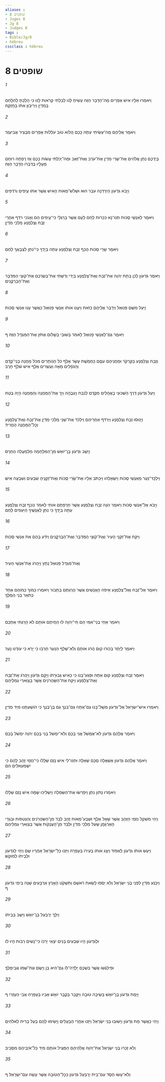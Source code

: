 ```yaml
---
aliases : 
- שופטים 8
- Juges 8
- Jg 8
- Judges 8
tags : 
- Bible/Jg/8
- hébreu
cssclass : hébreu
---
```


# שופטים 8

###### 1
וַיֹּאמְרוּ אֵלָיו אִישׁ אֶפְרַיִם מָה־הַדָּבָר הַזֶּה עָשִׂיתָ לָּנוּ לְבִלְתִּי קְרֹאות לָנוּ כִּי הָלַכְתָּ לְהִלָּחֵם בְּמִדְיָן וַיְרִיבוּן אִתֹּו בְּחָזְקָה׃
###### 2
וַיֹּאמֶר אֲלֵיהֶם מֶה־עָשִׂיתִי עַתָּה כָּכֶם הֲלֹוא טֹוב עֹלְלֹות אֶפְרַיִם מִבְצִיר אֲבִיעֶזֶר׃
###### 3
בְּיֶדְכֶם נָתַן אֱלֹהִים אֶת־שָׂרֵי מִדְיָן אֶת־עֹרֵב וְאֶת־זְאֵב וּמַה־יָּכֹלְתִּי עֲשֹׂות כָּכֶם אָז רָפְתָה רוּחָם מֵעָלָיו בְּדַבְּרֹו הַדָּבָר הַזֶּה׃
###### 4
וַיָּבֹא גִדְעֹון הַיַּרְדֵּנָה עֹבֵר הוּא וּשְׁלֹשׁ־מֵאֹות הָאִישׁ אֲשֶׁר אִתֹּו עֲיֵפִים וְרֹדְפִים׃
###### 5
וַיֹּאמֶר לְאַנְשֵׁי סֻכֹּות תְּנוּ־נָא כִּכְּרֹות לֶחֶם לָעָם אֲשֶׁר בְּרַגְלָי כִּי־עֲיֵפִים הֵם וְאָנֹכִי רֹדֵף אַחֲרֵי זֶבַח וְצַלְמֻנָּע מַלְכֵי מִדְיָן׃
###### 6
וַיֹּאמֶר שָׂרֵי סֻכֹּות הֲכַף זֶבַח וְצַלְמֻנָּע עַתָּה בְּיָדֶךָ כִּי־נִתֵּן לִצְבָאֲךָ לָחֶם׃
###### 7
וַיֹּאמֶר גִּדְעֹון לָכֵן בְּתֵת יְהוָה אֶת־זֶבַח וְאֶת־צַלְמֻנָּע בְּיָדִי וְדַשְׁתִּי אֶת־בְּשַׂרְכֶם אֶת־קֹוצֵי הַמִּדְבָּר וְאֶת־הַבַּרְקֳנִים׃
###### 8
וַיַּעַל מִשָּׁם פְּנוּאֵל וַיְדַבֵּר אֲלֵיהֶם כָּזֹאת וַיַּעֲנוּ אֹותֹו אַנְשֵׁי פְנוּאֵל כַּאֲשֶׁר עָנוּ אַנְשֵׁי סֻכֹּות׃
###### 9
וַיֹּאמֶר גַּם־לְאַנְשֵׁי פְנוּאֵל לֵאמֹר בְּשׁוּבִי בְשָׁלֹום אֶתֹּץ אֶת־הַמִּגְדָּל הַזֶּה׃ ף
###### 10
וְזֶבַח וְצַלְמֻנָּע בַּקַּרְקֹר וּמַחֲנֵיהֶם עִםָּם כַּחֲמֵשֶׁת עָשָׂר אֶלֶף כֹּל הַנֹּותָרִים מִכֹּל מַחֲנֵה בְנֵי־קֶדֶם וְהַנֹּפְלִים מֵאָה וְעֶשְׂרִים אֶלֶף אִישׁ שֹׁלֵף חָרֶב׃
###### 11
וַיַּעַל גִּדְעֹון דֶּרֶךְ הַשְּׁכוּנֵי בָאֳהָלִים מִקֶּדֶם לְנֹבַח וְיָגְבֳּהָה וַיַּךְ אֶת־הַמַּחֲנֶה וְהַמַּחֲנֶה הָיָה בֶטַח׃
###### 12
וַיָּנוּסוּ זֶבַח וְצַלְמֻנָּע וַיִּרְדֹּף אַחֲרֵיהֶם וַיִּלְכֹּד אֶת־שְׁנֵי מַלְכֵי מִדְיָן אֶת־זֶבַח וְאֶת־צַלְמֻנָּע וְכָל־הַמַּחֲנֶה הֶחֱרִיד׃
###### 13
וַיָּשָׁב גִּדְעֹון בֶּן־יֹואָשׁ מִן־הַמִּלְחָמָה מִלְמַעֲלֵה הֶחָרֶס׃
###### 14
וַיִּלְכָּד־נַעַר מֵאַנְשֵׁי סֻכֹּות וַיִּשְׁאָלֵהוּ וַיִּכְתֹּב אֵלָיו אֶת־שָׂרֵי סֻכֹּות וְאֶת־זְקֵנֶיהָ שִׁבְעִים וְשִׁבְעָה אִישׁ׃
###### 15
וַיָּבֹא אֶל־אַנְשֵׁי סֻכֹּות וַיֹּאמֶר הִנֵּה זֶבַח וְצַלְמֻנָּע אֲשֶׁר חֵרַפְתֶּם אֹותִי לֵאמֹר הֲכַף זֶבַח וְצַלְמֻנָּע עַתָּה בְּיָדֶךָ כִּי נִתֵּן לַאֲנָשֶׁיךָ הַיְּעֵפִים לָחֶם׃
###### 16
וַיִּקַּח אֶת־זִקְנֵי הָעִיר וְאֶת־קֹוצֵי הַמִּדְבָּר וְאֶת־הַבַּרְקֳנִים וַיֹּדַע בָּהֶם אֵת אַנְשֵׁי סֻכֹּות׃
###### 17
וְאֶת־מִגְדַּל פְּנוּאֵל נָתָץ וַיַּהֲרֹג אֶת־אַנְשֵׁי הָעִיר׃
###### 18
וַיֹּאמֶר אֶל־זֶבַח וְאֶל־צַלְמֻנָּע אֵיפֹה הָאֲנָשִׁים אֲשֶׁר הֲרַגְתֶּם בְּתָבֹור וַיֹּאמְרוּ כָּמֹוךָ כְמֹוהֶם אֶחָד כְּתֹאַר בְּנֵי הַמֶּלֶךְ׃
###### 19
וַיֹּאמַר אַחַי בְּנֵי־אִמִּי הֵם חַי־יְהוָה לוּ הַחֲיִתֶם אֹותָם לֹא הָרַגְתִּי אֶתְכֶם׃
###### 20
וַיֹּאמֶר לְיֶתֶר בְּכֹורֹו קוּם הֲרֹג אֹותָם וְלֹא־שָׁלַף הַנַּעַר חַרְבֹּו כִּי יָרֵא כִּי עֹודֶנּוּ נָעַר׃
###### 21
וַיֹּאמֶר זֶבַח וְצַלְמֻנָּע קוּם אַתָּה וּפְגַע־בָּנוּ כִּי כָאִישׁ גְּבוּרָתֹו וַיָּקָם גִּדְעֹון וַיַּהֲרֹג אֶת־זֶבַח וְאֶת־צַלְמֻנָּע וַיִּקַּח אֶת־הַשַּׂהֲרֹנִים אֲשֶׁר בְּצַוְּארֵי גְמַלֵּיהֶם׃
###### 22
וַיֹּאמְרוּ אִישׁ־יִשְׂרָאֵל אֶל־גִּדְעֹון מְשָׁל־בָּנוּ גַּם־אַתָּה גַּם־בִּנְךָ גַּם בֶּן־בְּנֶךָ כִּי הֹושַׁעְתָּנוּ מִיַּד מִדְיָן׃
###### 23
וַיֹּאמֶר אֲלֵהֶם גִּדְעֹון לֹא־אֶמְשֹׁל אֲנִי בָּכֶם וְלֹא־יִמְשֹׁל בְּנִי בָּכֶם יְהוָה יִמְשֹׁל בָּכֶם׃
###### 24
וַיֹּאמֶר אֲלֵהֶם גִּדְעֹון אֶשְׁאֲלָה םִכֶּם שְׁאֵלָה וּתְנוּ־לִי אִישׁ נֶזֶם שְׁלָלֹו כִּי־נִזְמֵי זָהָב לָהֶם כִּי יִשְׁמְעֵאלִים הֵם׃
###### 25
וַיֹּאמְרוּ נָתֹון נִתֵּן וַיִּפְרְשׂוּ אֶת־הַשִּׂמְלָה וַיַּשְׁלִיכוּ שָׁמָּה אִישׁ נֶזֶם שְׁלָלֹו׃
###### 26
וַיְהִי מִשְׁקַל נִזְמֵי הַזָּהָב אֲשֶׁר שָׁאָל אֶלֶף וּשְׁבַע־מֵאֹות זָהָב לְבַד מִן־הַשַּׂהֲרֹנִים וְהַנְּטִפֹות וּבִגְדֵי הָאַרְגָּמָן שֶׁעַל מַלְכֵי מִדְיָן וּלְבַד מִן־הָעֲנָקֹות אֲשֶׁר בְּצַוְּארֵי גְמַלֵּיהֶם׃
###### 27
וַיַּעַשׂ אֹותֹו גִדְעֹון לְאֵפֹוד וַיַּצֵּג אֹותֹו בְעִירֹו בְּעָפְרָה וַיִּזְנוּ כָל־יִשְׂרָאֵל אַחֲרָיו שָׁם וַיְהִי לְגִדְעֹון וּלְבֵיתֹו לְמֹוקֵשׁ׃
###### 28
וַיִּכָּנַע מִדְיָן לִפְנֵי בְּנֵי יִשְׂרָאֵל וְלֹא יָסְפוּ לָשֵׂאת רֹאשָׁם וַתִּשְׁקֹט הָאָרֶץ אַרְבָּעִים שָׁנָה בִּימֵי גִדְעֹון׃ ף
###### 29
וַיֵּלֶךְ יְרֻבַּעַל בֶּן־יֹואָשׁ וַיֵּשֶׁב בְּבֵיתֹו׃
###### 30
וּלְגִדְעֹון הָיוּ שִׁבְעִים בָּנִים יֹצְאֵי יְרֵכֹו כִּי־נָשִׁים רַבֹּות הָיוּ לֹו׃
###### 31
וּפִילַגְשֹׁו אֲשֶׁר בִּשְׁכֶם יָלְדָה־לֹּו גַם־הִיא בֵּן וַיָּשֶׂם אֶת־שְׁמֹו אֲבִימֶלֶךְ׃
###### 32
וַיָּמָת גִּדְעֹון בֶּן־יֹואָשׁ בְּשֵׂיבָה טֹובָה וַיִּקָּבֵר בְּקֶבֶר יֹואָשׁ אָבִיו בְּעָפְרָה אֲבִי הָעֶזְרִי׃ ף
###### 33
וַיְהִי כַּאֲשֶׁר מֵת גִּדְעֹון וַיָּשׁוּבוּ בְּנֵי יִשְׂרָאֵל וַיִּזְנוּ אַחֲרֵי הַבְּעָלִים וַיָּשִׂימוּ לָהֶם בַּעַל בְּרִית לֵאלֹהִים׃
###### 34
וְלֹא זָכְרוּ בְּנֵי יִשְׂרָאֵל אֶת־יְהוָה אֱלֹהֵיהֶם הַמַּצִּיל אֹותָם מִיַּד כָּל־אֹיְבֵיהֶם מִסָּבִיב׃
###### 35
וְלֹא־עָשׂוּ חֶסֶד עִם־בֵּית יְרֻבַּעַל גִּדְעֹון כְּכָל־הַטֹּובָה אֲשֶׁר עָשָׂה עִם־יִשְׂרָאֵל׃ ף
